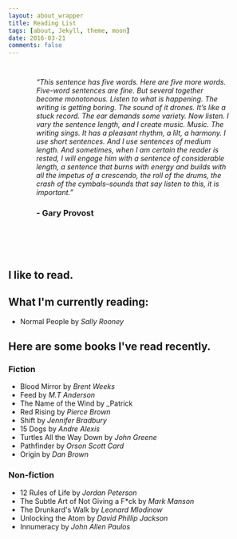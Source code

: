 ```yaml
---
layout: about_wrapper
title: Reading List
tags: [about, Jekyll, theme, moon]
date: 2016-03-21
comments: false
---
```

<div style="padding:4em;padding-top:1em;">
    <p><i>“This sentence has five words. Here are five more words. Five-word sentences are fine. But several together become monotonous. Listen to what is happening. The writing is getting boring. The sound of it drones. It’s like a stuck record. The ear demands some variety. Now listen. I vary the sentence length, and I create music. Music. The writing sings. It has a pleasant rhythm, a lilt, a harmony. I use short sentences. And I use sentences of medium length. And sometimes, when I am certain the reader is rested, I will engage him with a sentence of considerable length, a sentence that burns with energy and builds with all the impetus of a crescendo, the roll of the drums, the crash of the cymbals–sounds that say listen to this, it is important.”</i>
</p>
<h3>- Gary Provost</h3>
</div>

## I like to read.  
## What I'm currently reading: 
   - Normal People by _Sally Rooney_ 

## Here are some books I've read recently. 

### Fiction
 - Blood Mirror by _Brent Weeks_
 - Feed by _M.T Anderson_
 - The Name of the Wind by _Patrick 
 - Red Rising by _Pierce Brown_
 - Shift by _Jennifer Bradbury_
 - 15 Dogs by _Andre Alexis_
 - Turtles All the Way Down by _John Greene_
 - Pathfinder by _Orson Scott Card_
 - Origin by _Dan Brown_
 

### Non-fiction
 - 12 Rules of Life by _Jordan Peterson_
 - The Subtle Art of Not Giving a F*ck by _Mark Manson_
 - The Drunkard's Walk by _Leonard Mlodinow_
 - Unlocking the Atom by _David Phillip Jackson_
 - Innumeracy by _John Allen Paulos_
